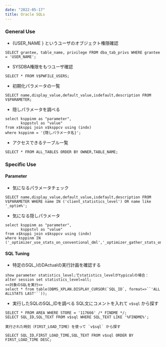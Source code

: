 ```yaml
---
date: "2022-05-17"
title: Oracle SQLs
---
```

### General Use
- {USER_NAME } というユーザのオブジェクト権限確認
```
SELECT grantee, table_name, privilege FROM dba_tab_privs WHERE grantee = 'USER_NAME';
```
- SYSDBA権限をもつユーザ確認
```
SELECT * FROM V$PWFILE_USERS;
```
- 初期化パラメータの一覧
```
SELECT name,display_value,default_value,isdefault,description FROM V$PARAMETER;
```
- 隠しパラメータを調べる
```
select ksppinm as "parameter",
	   ksppstvl as "value"
from x$ksppi join x$ksppcv using (indx)
where ksppinm = '{隠しパラメータ名}';
```

- アクセスできるテーブル一覧
```
SELECT * FROM ALL_TABLES ORDER BY OWNER,TABLE_NAME;
```

### Specific Use
#### Parameter
- 気になるパラメータチェック
```
SELECT name,display_value,default_value,isdefault,description FROM V$PARAMETER WHERE name IN ('client_statistics_level') OR name like '_optim%';
```
- 気になる隠しパラメータ
```
select ksppinm as "parameter",
	   ksppstvl as "value"
from x$ksppi join x$ksppcv using (indx)
where ksppinm IN ('_optimizer_use_stats_on_conventional_dml','_optimizer_gather_stats_on_conventional_dml');
```
#### SQL Tuning
- 特定のSQL_IのDActualの実行計画を確認する
```
show parameter statistics_level;でstatistics_levelがtypicalの場合：
alter session set statistics_level=all;
<<対象のSQLを実行>>
select * from table(DBMS_XPLAN.DISPLAY_CURSOR(`SQL_ID`, format=>``'ALL ALLSTATS LAST'``));
```
- 実行したSQLのSQL_IDを調べる
	SQL文にコメントを入れて `v$sql` から探す
```
SELECT * FROM AREA WHERE STORE = '117666' /* FINDME */;
SELECT SQL_ID,SQL_TEXT FROM v$sql WHERE SQL_TEXT LIKE '%FINDME%';
```
	実行された時刻（FIRST_LOAD_TIME）を使って `v$sql` から探す
```
SELECT SQL_ID,FIRST_LOAD_TIME,SQL_TEXT FROM v$sql ORDER BY FIRST_LOAD_TIME DESC;
```